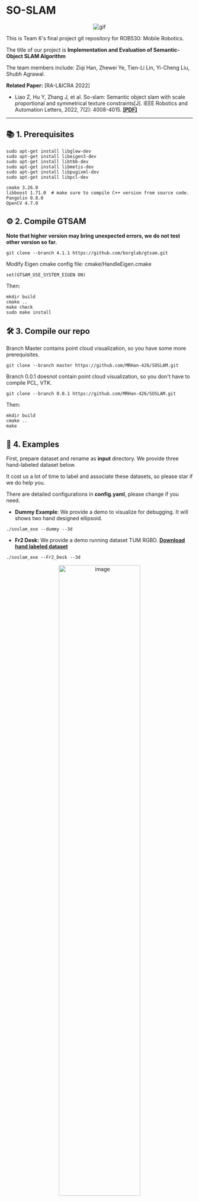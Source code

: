 #  SO-SLAM

<p align="center">
  <img src="https://github.com/MRHan-426/SOSLAM/blob/master/.assets/3%2000_00_00-00_00_30.gif" alt="gif">
</p>
     
     


This is Team 6's final project git repository for ROB530: Mobile Robotics. 

The title of our project is **Implementation and Evaluation of Semantic-Object SLAM Algorithm**

The team members include: Ziqi Han, Zhewei Ye, Tien-Li Lin, Yi-Cheng Liu, Shubh Agrawal.

**Related Paper:**  [RA-L&ICRA 2022]

+ Liao Z, Hu Y, Zhang J, et al. So-slam: Semantic object slam with scale proportional and symmetrical texture constraints[J]. IEEE Robotics and Automation Letters, 2022, 7(2): 4008-4015. [**[PDF]**](https://arxiv.org/abs/2109.04884)

---

## 📚 1. Prerequisites


```shell
sudo apt-get install libglew-dev
sudo apt-get install libeigen3-dev
sudo apt-get install libtbb-dev
sudo apt-get install libmetis-dev
sudo apt-get install libpugixml-dev
sudo apt-get install libpcl-dev
```


```shell
cmake 3.26.0
libboost 1.71.0  # make sure to compile C++ version from source code.
Pangolin 0.8.0
OpenCV 4.7.0
```



## ⚙️ 2. Compile GTSAM

**Note that higher version may bring unexpected errors, we do not test other version so far.**

```shell
git clone --branch 4.1.1 https://github.com/borglab/gtsam.git
```

Modify Eigen cmake config file: cmake/HandleEigen.cmake

```shell
set(GTSAM_USE_SYSTEM_EIGEN ON)
```

Then:

```shell
mkdir build
cmake ..
make check
sudo make install
```




## 🛠️ 3. Compile our repo

Branch Master contains point cloud visualization, so you have some more prerequisites.

```shell
git clone --branch master https://github.com/MRHan-426/SOSLAM.git
```

Branch 0.0.1 doesnot contain point cloud visualization, so you don't have to compile PCL, VTK.

```shell
git clone --branch 0.0.1 https://github.com/MRHan-426/SOSLAM.git
```

Then:

```shell
mkdir build
cmake ..
make
```




## 🌟 4. Examples

First, prepare dataset and rename as **input** directory. We provide three hand-labeled dataset below.

It cost us a lot of time to label and associate these datasets, so please star if we do help you.

There are detailed configurations in **config.yaml**, please change if you need.


+ **Dummy Example**: We provide a demo to visualize for debugging. It will shows two hand designed ellipsoid.

```shell
./soslam_exe --dummy --3d
```




+ **Fr2 Desk:** We provide a demo running dataset TUM RGBD. [**Download hand labeled dataset**](https://drive.google.com/file/d/1V3Ow0UOeU0FA58rtzbE325CzNy2-PVOL/view?usp=sharing)

```shell
./soslam_exe --Fr2_Desk --3d
```
<p align="center">
  <img src="https://github.com/MRHan-426/SOSLAM/blob/master/.assets/3.png" alt="image" width="66%" height="auto" />
</p>




+ **Fr1 Desk2:** We provide a demo running dataset TUM RGBD. [**Download hand labeled dataset**](https://drive.google.com/file/d/19szLlFB4Yxnx0SC5PewdLyk07I1OXINP/view?usp=sharing)

```shell
./soslam_exe --Fr1_Desk2 --3d
```

<p align="center">
  <img src="https://github.com/MRHan-426/SOSLAM/blob/master/.assets/4.png" alt="image" width="66%" height="auto" />
</p>




+ **Fr2 Dishes:** We provide a demo running dataset TUM RGBD. [**Download hand labeled dataset**](https://drive.google.com/file/d/1ASIADGoLiYin7QoxdcVXOR1_HpVC9U2t/view?usp=sharing)

```shell
./soslam_exe --Fr2_Dishes --3d
```


<p align="center">
  <img src="https://github.com/MRHan-426/SOSLAM/blob/master/.assets/2.png" alt="image" width="66%" height="auto" />
</p>




## 🎬 5. Videos and Documentation

+ Our project presentation video is on [**[YouTube]**](https://youtu.be/_yUy5nOtfMM).




+ Project Document: [**[PDF]**](TODO)




## 📄 6. Note

+ If you want to use it in your work or with other datasets, you should prepare the dataset containing:

  - RGB image
  - Label xml (contain "objectKey" key to store the data association information)
  - Odom txt
  - Depth image (if you do not need point cloud visualization, just ignore)
  - Camera intrinsic txt

  Be aware that you should rename your images and xmls as number 1,2,3,...

  Be aware that RGB, Depth, Label, Odom must match.

+ This is an incomplete version of our project. 
    - We have a lot of experiments to be done.
    - We have not achieved real-time.




## 🏅 7. Acknowledgement

Thanks for the great work: 

+ [**SO-SLAM**](https://github.com/XunshanMan/SoSLAM)
+ [**GTSAM**](https://github.com/borglab/gtsam)
+ [**Quadric-SLAM**](https://github.com/qcr/quadricslam)
+ [**EAO-SLAM**](https://github.com/yanmin-wu/EAO-SLAM) 
+ [**ORB-SLAM2**](https://github.com/raulmur/ORB_SLAM2)
+ [**YOLO-v8**](https://github.com/ultralytics/ultralytics)



## 📫 8. Contact

+ Ziqi Han, Email: ziqihan@umich.edu
+ Zhewei Ye, Email: yezhewei@umich.edu
+ Tien-Li Lin, Email: tienli@umich.edu
+ Yi-Cheng Liu, Email: liuyiche@umich.edu
+ Shubh Agrawal, Email: shbhgrwl@umich.edu 




**Please cite the author's paper if you use the code in your work.**

```
@article{liao2022so,
  title={So-slam: Semantic object slam with scale proportional and symmetrical texture constraints},
  author={Liao, Ziwei and Hu, Yutong and Zhang, Jiadong and Qi, Xianyu and Zhang, Xiaoyu and Wang, Wei},
  journal={IEEE Robotics and Automation Letters},
  volume={7},
  number={2},
  pages={4008--4015},
  year={2022},
  publisher={IEEE}
}
```




## 📈 9. Project Log & Todo List
    
- [x] 1. Get dataset ready. Label and associate data by hand.

- [x] 2. Rewrite quardicslam in C++, called "c++ core".

    - [x] 2.1 Finish compiling.
    - [x] 2.2 Get correct answer.

- [x] 3.New Constraints and quadric Initialization.

  - [x] 3.1 Finish writing constraints.
    - [x] 3.1.1 Semantic Scale constraint.
    - [x] 3.1.2 Plane Support constraint.
    - [x] 3.1.3 Symmetry Texture constraint.
    - [x] 3.1.4 Bounding Box constraint.    
  - [x] 3.2 Finish writing Quadric Initialization.
  - [x] 3.3 Add Constraints into "c++ core".
    - [x] 3.3.1 Debug Semantic Scale constraint.
    - [x] 3.3.2 Debug Plane Support constraint.
    - [x] 3.3.3 Debug Symmetry Texture constraint.
    - [x] 3.3.4 Debug Bounding Box Constraint.  
  - [x] 3.4 Add Quadric Initialization part into "c++ core".

- [x] 4. Add visualization part.

    - [x] dependency problems.
    - [x] adding quadrics drawing(MapDrawer).
      - [x] Map object that can return all objects to draw.
      - [x] camera pose drawing.
      - [x] graph drawing.
      - [x] verify drawing correctness.
    - [x] adding frame drawer(FrameDrawer).
      - [x] state == Tracking::NOT_INITIALIZED.
      - [x] quadricimage is in Tracking, move to here. 
      - [x] It also use a Update to update images, find a way to place Update.
      - [x] verify drawing correctness.
    - [x] point cloud
    - [x] multithread part
    - [x] world axis
    - [x] usability: control visualization

==========================================================================

4.10 ~ 4.13 TODO list

- [x] 5. Finish debugging.

    - [x] 5.1 Debug for the main optimization loop.
    - [x] 5.2 Debug for symmetry factor.

- [x] 6. Evaluation our algrithm. [3D point cloud to get ground truth]

    - [x] 6.1 Rot.
      - [x] basic Rot.
      - [x] check association
      - [x] check semantic table.
      - [x] other dataset(annotation and binding)
    - [x] 6.2 IOU.

- [x] 7. Add visual odometry to take place of odom ground truth. [Orb Slam] [Optional]

==========================================================================

4.14 ~ 4.16 TODO list

- [x] 8. Doing experiments, Record Video. 
- [ ] 9. Write final report.
- [ ] 10. Modify code, make it clear.
